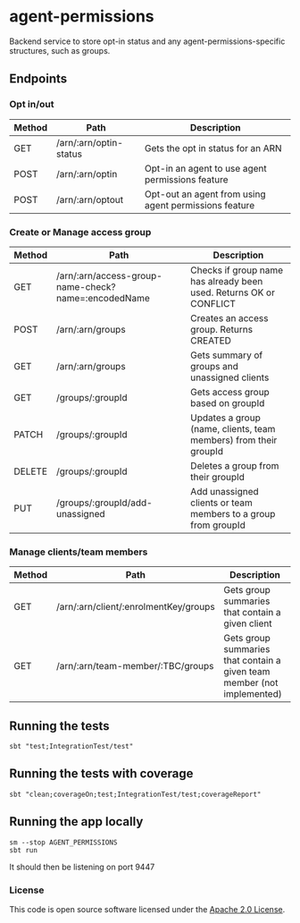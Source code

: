 
# agent-permissions

Backend service to store opt-in status and any agent-permissions-specific structures, such as groups.

## Endpoints

### Opt in/out

| **Method** | **Path**                       | **Description**                           |
|------------|--------------------------------|-------------------------------------------|
| GET   | /arn/:arn/optin-status     | Gets the opt in status for an ARN              |
| POST  | /arn/:arn/optin            | Opt-in an agent to use agent permissions feature  |
| POST  | /arn/:arn/optout           | Opt-out an agent from using agent permissions feature  |

### Create or Manage access group
| **Method** | **Path**                       | **Description**                           |
|------------|--------------------------------|-------------------------------------------|
| GET   | /arn/:arn/access-group-name-check?name=:encodedName      |    Checks if group name has already been used. Returns OK or CONFLICT  |
| POST  | /arn/:arn/groups             | Creates an access group. Returns CREATED          |
| GET   |  /arn/:arn/groups            | Gets summary of groups and unassigned clients     |
| GET   | /groups/:groupId            |  Gets access group based on groupId                |
| PATCH | /groups/:groupId             |  Updates a group (name, clients, team members) from their groupId             |
| DELETE | /groups/:groupId             |  Deletes a group from their groupId             |
| PUT   | /groups/:groupId/add-unassigned   |  Add unassigned clients or team members to a group from groupId    |

### Manage clients/team members
| **Method** | **Path**                       | **Description**                           |
|------------|--------------------------------|-------------------------------------------|
| GET   | /arn/:arn/client/:enrolmentKey/groups   |   Gets group summaries that contain a given client   |
| GET   | /arn/:arn/team-member/:TBC/groups   |   Gets group summaries that contain a given team member (not implemented) |


## Running the tests

    sbt "test;IntegrationTest/test"

## Running the tests with coverage

    sbt "clean;coverageOn;test;IntegrationTest/test;coverageReport"

## Running the app locally

    sm --stop AGENT_PERMISSIONS
    sbt run

It should then be listening on port 9447

### License
This code is open source software licensed under the [Apache 2.0 License]("http://www.apache.org/licenses/LICENSE-2.0.html").
